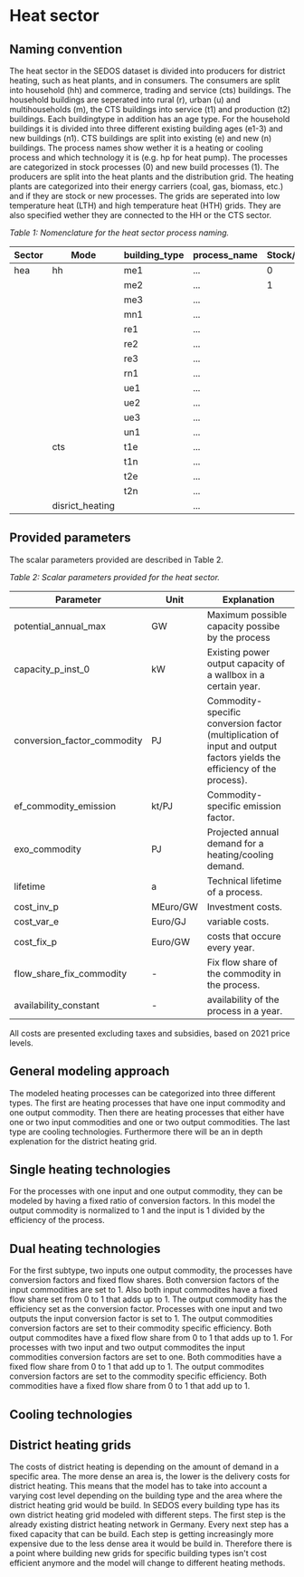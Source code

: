 # Heat sector

## Naming convention
The heat sector in the SEDOS dataset is divided into producers for district heating, such as heat plants, and in consumers. The consumers are split into household (hh) and commerce, trading and service (cts) buildings. The household buildings are seperated into rural (r), urban (u) and multihouseholds (m), the CTS buildings into service (t1) and production (t2) buildings. Each buildingtype in addition has an age type. For the household buildings it is divided into three different existing building ages (e1-3) and new buildings (n1). CTS buildings are split into existing (e) and new (n) buildings. The process names show wether it is a heating or cooling process and which technology it is (e.g. hp for heat pump). The processes are categorized in stock processes (0) and new build processes (1). The producers are split into the heat plants and the distribution grid. The heating plants are categorized into their energy carriers (coal, gas, biomass, etc.) and if they are stock or new processes. The grids are seperated into low temperature heat (LTH) and high temperature heat (HTH) grids. They are also specified wether they are connected to the HH or the CTS sector.

*Table 1: Nomenclature for the heat sector process naming.*

| Sector | Mode                 | building_type | process_name     |Stock/Expansion|
|--------|----------------------|---------------|------------------|---------------|
| hea    | hh                   | me1           | ...              | 0            |
|        |                      | me2           | ...              | 1             | 
|        |                      | me3           | ...             |                  | 
|        |                      | mn1           | ...             |                  | 
|        |                      | re1           | ...              |                  |
|        |                      | re2           | ...              |                  |
|        |                      | re3           | ...                 |                  |
|        |                      | rn1           | ...                 |                  |
|        |                      | ue1           | ...                 |                  |
|        |                      | ue2           | ...                 |                  |
|        |                      | ue3           | ...                 |                  |
|        |                      | un1           | ...                 |                  |
|        | cts                  | t1e           | ...                 |                  |
|        |                      | t1n           | ...                 |                  |
|        |                      | t2e           | ...                 |                  |
|        |                      | t2n           | ...                 |                  |
|        | disrict_heating      |               | ...                 |                  |


## Provided parameters

The scalar parameters provided are described in Table 2. 

*Table 2: Scalar parameters provided for the heat sector.*

| Parameter             | Unit                      | Explanation                                                                                               |
|-----------------------|---------------------------|-----------------------------------------------------------------------------------------------------------|
| potential_annual_max  | GW                        | Maximum possible capacity possibe by the process                                                        |
| capacity_p_inst_0     | kW                       | Existing power output capacity of a wallbox in a certain year.                                           |
| conversion_factor_commodity | PJ                 | Commodity-specific conversion factor (multiplication of input and output factors yields the efficiency of the process). |
| ef_commodity_emission | kt/PJ                    | Commodity-specific emission factor.                                                                      |
| exo_commodity         | PJ                       | Projected annual demand for a heating/cooling demand.                                                    |
| lifetime              | a                        | Technical lifetime of a process.                                                                         |
| cost_inv_p            | MEuro/GW                 | Investment costs.                                                                                        |
| cost_var_e            | Euro/GJ                  | variable costs.                                                                                          |
| cost_fix_p            | Euro/GW                  | costs that occure every year.                                                                            |
| flow_share_fix_commodity| -                       | Fix flow share of the commodity in the process.                                                          |
| availability_constant | -                        | availability of the process in a year.                                                          |



All costs are presented excluding taxes and subsidies, based on 2021 price levels.

## General modeling approach
The modeled heating processes can be categorized into three different types. The first are heating processes that have one input commodity and one output commodity. Then there are heating processes that either have one or two input commodities and one or two output commodities. The last type are cooling technologies. Furthermore there will be an in depth explenation for the district heating grid.

## Single heating technologies
For the processes with one input and one output commodity, they can be modeled by having a fixed ratio of conversion factors. In this model the output commodity is normalized to 1 and the input is 1 divided by the efficiency of the process.

## Dual heating technologies
For the first subtype, two inputs one output commodity, the processes have conversion factors and fixed flow shares. Both conversion factors of the input commodities are set to 1. Also both input commodites have a fixed flow share set from 0 to 1 that adds up to 1. The output commodity has the efficiency set as the conversion factor. Processes with one input and two outputs the input conversion factor is set to 1. The output commodities conversion factors are set to their commodity specific efficiency. Both output commodites have a fixed flow share from 0 to 1 that adds up to 1. For processes with two input and two output commodites the input commodities conversion factors are set to one. Both commodities have a fixed flow share from 0 to 1 that add up to 1. The output commodites conversion factors are set to the commodity specific efficiency. Both commodities have a fixed flow share from 0 to 1 that add up to 1. 

## Cooling technologies


## District heating grids
The costs of district heating is depending on the amount of demand in a specific area. The more dense an area is, the lower is the delivery costs for district heating. This means that the model has to take into account a varying cost level depending on the building type and the area where the district heating grid would be build. In SEDOS every building type has its own district heating grid modeled with different steps. The first step is the already existing district heating network in Germany. Every next step has a fixed capacity that can be build. Each step is getting increasingly more expensive due to the less dense area it would be build in. Therefore there is a point where building new grids for specific building types isn't cost efficient anymore and the model will change to different heating methods.